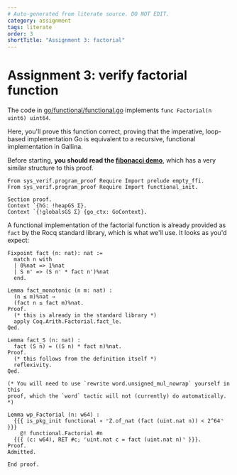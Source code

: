 ```yaml
---
# Auto-generated from literate source. DO NOT EDIT.
category: assignment
tags: literate
order: 3
shortTitle: "Assignment 3: factorial"
---
```


# Assignment 3: verify factorial function

The code in [go/functional/functional.go](https://github.com/tchajed/sys-verif-fa25-proofs/blob/main/go/functional/functional.go) implements `func Factorial(n uint6) uint64`.

Here, you'll prove this function correct, proving that the imperative, loop-based implementation Go is equivalent to a recursive, functional implementation in Gallina.

Before starting, **you should read the [fibonacci demo](/notes/program-proofs/demos/fibonacci_proof.md)**, which has a very similar structure to this proof.

```rocq
From sys_verif.program_proof Require Import prelude empty_ffi.
From sys_verif.program_proof Require Import functional_init.

Section proof.
Context `{hG: !heapGS Σ}.
Context `{!globalsGS Σ} {go_ctx: GoContext}.

```

A functional implementation of the factorial function is already provided as `fact` by the Rocq standard library, which is what we'll use. It looks as you'd expect:

```rocq
Fixpoint fact (n: nat): nat :=
  match n with
  | 0%nat => 1%nat
  | S n' => (S n' * fact n')%nat
  end.
```

```rocq
Lemma fact_monotonic (n m: nat) :
  (n ≤ m)%nat →
  (fact n ≤ fact m)%nat.
Proof.
  (* this is already in the standard library *)
  apply Coq.Arith.Factorial.fact_le.
Qed.

Lemma fact_S (n: nat) :
  fact (S n) = ((S n) * fact n)%nat.
Proof.
  (* this follows from the definition itself *)
  reflexivity.
Qed.

(* You will need to use `rewrite word.unsigned_mul_nowrap` yourself in this
proof, which the `word` tactic will not (currently) do automatically. *)

Lemma wp_Factorial (n: w64) :
  {{{ is_pkg_init functional ∗ ⌜Z.of_nat (fact (uint.nat n)) < 2^64⌝ }}}
    @! functional.Factorial #n
  {{{ (c: w64), RET #c; ⌜uint.nat c = fact (uint.nat n)⌝ }}}.
Proof.
Admitted.

End proof.
```
